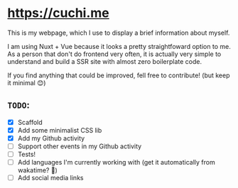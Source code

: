 # https://cuchi.me

This is my webpage, which I use to display a brief information about myself.

I am using Nuxt + Vue because it looks a pretty straightfoward option to me. As
a person that don't do frontend very often, it is actually very simple to
understand and build a SSR site with almost zero boilerplate code.

If you find anything that could be improved, fell free to contribute! (but keep it minimal :blush:)

## `TODO`:
- [x] Scaffold
- [x] Add some minimalist CSS lib
- [x] Add my Github activity
- [ ] Support other events in my Github activity
- [ ] Tests!
- [ ] Add languages I'm currently working with (get it automatically from wakatime? :thinking:)
- [ ] Add social media links
